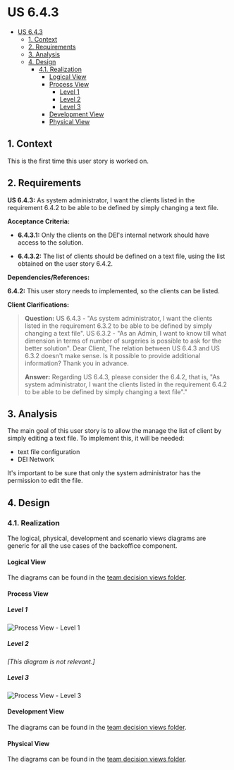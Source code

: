 # US 6.4.3

<!-- TOC -->
* [US 6.4.3](#us-643)
  * [1. Context](#1-context)
  * [2. Requirements](#2-requirements)
  * [3. Analysis](#3-analysis)
  * [4. Design](#4-design)
    * [4.1. Realization](#41-realization)
      * [Logical View](#logical-view)
      * [Process View](#process-view)
        * [Level 1](#level-1)
        * [Level 2](#level-2)
        * [Level 3](#level-3)
      * [Development View](#development-view)
      * [Physical View](#physical-view)
<!-- TOC -->


## 1. Context

This is the first time this user story is worked on.

## 2. Requirements

**US 6.4.3:** As system administrator, I want the clients listed in the requirement 6.4.2 to be able to be defined by 
simply changing a text file.

**Acceptance Criteria:**

- **6.4.3.1:** Only the clients on the DEI's internal network should have access to the solution.

- **6.4.3.2:** The list of clients should be defined on a text file, using the list obtained on the user story 6.4.2.

**Dependencies/References:**

**6.4.2:** This user story needs to implemented, so the clients can be listed.

**Client Clarifications:**

> **Question:** US 6.4.3 - "As system administrator, I want the clients listed in the requirement 6.3.2 to be able to be defined by simply changing a text file".
> US 6.3.2 - "As an Admin, I want to know till what dimension in terms of number of surgeries is possible to ask for the better solution".
> Dear Client,
> The relation between US 6.4.3 and US 6.3.2 doesn't make sense. Is it possible to provide additional information?
> Thank you in advance.
>
> **Answer:** Regarding US 6.4.3, please consider the 6.4.2, that is, "As system administrator, I want the clients listed in the requirement 6.4.2 to be able to be defined by simply changing a text file"."


## 3. Analysis

The main goal of this user story is to allow the manage the list of client by simply editing a text file. To implement
this, it will be needed:

  * text file configuration
  * DEI Network

It's important to be sure that only the system administrator has the permission to edit the file.


## 4. Design

### 4.1. Realization

The logical, physical, development and scenario views diagrams are generic for all the use cases of the backoffice component.

#### Logical View

The diagrams can be found in the [team decision views folder](../../team-decisions/views/general-views.md#1-logical-view).

#### Process View

##### Level 1

![Process View - Level 1]()

##### Level 2

_[This diagram is not relevant.]_

##### Level 3

![Process View - Level 3]()


#### Development View

The diagrams can be found in the [team decision views folder](../../team-decisions/views/general-views.md#3-development-view).

#### Physical View

The diagrams can be found in the [team decision views folder](../../team-decisions/views/general-views.md#4-physical-view).
